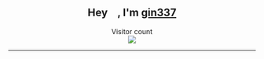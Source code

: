 <h2 align="center">Hey <img src="https://media.giphy.com/media/hvRJCLFzcasrR4ia7z/giphy.gif" width="10px"> , I'm <a href="https://gin337.github.io/profile/">gin337</a></h2>
<p align="center"> 
  Visitor count<br>
  <img src="https://profile-counter.glitch.me/gin337/count.svg" />
</p>

-----


